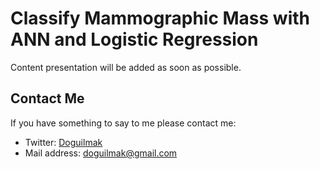 
# Classify Mammographic Mass with ANN and Logistic Regression

Content presentation will be added as soon as possible.

## Contact Me

If you have something to say to me please contact me: 

 - Twitter: [Doguilmak](https://twitter.com/Doguilmak) 
 - Mail address: doguilmak@gmail.com
